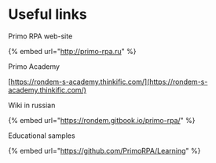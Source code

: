 # Useful links

Primo RPA web-site

{% embed url="http://primo-rpa.ru" %}

Primo Academy

[https://rondem-s-academy.thinkific.com/](https://rondem-s-academy.thinkific.com/)

Wiki in russian

{% embed url="https://rondem.gitbook.io/primo-rpa/" %}

Educational samples

{% embed url="https://github.com/PrimoRPA/Learning" %}

